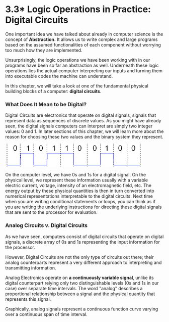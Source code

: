 # 3.3\* Logic Operations in Practice: Digital Circuits

One important idea we have talked about already in computer science is the concept of **Abstraction.** It allows us to write complex and large programs based on the assumed functionalities of each component without worrying too much how they are implemented. 

Unsurprisingly, the logic operations we have been working with in our programs have been so far an abstraction as well. Underneath these logic operations lies the actual computer interpreting our inputs and turning them into executable codes the machine can understand.

In this chapter, we will take a look at one of the fundamental physical building blocks of a computer: **digital circuits**. 

### What Does It Mean to be Digital? 

Digital Circuits are electronics that operate on digital signals, signals that represent data as sequences of discrete values. As you might have already seen, the digital signals computers can interpret are simply two integer values: 0 and 1. In later sections of this chapter, we will learn more about the reason for choosing these two values and the binary system they represent. 

![An Example of a Plotted Sequence of Digital Signals](../.gitbook/assets/binary-signal.jpg)

On the computer level, we have 0s and 1s for a digital signal. On the physical level, we represent these information usually with a variable electric current, voltage, intensity of an electromagnetic field, etc. The energy output by these physical quantities is then in turn converted into numerical representations interpretable to the digital circuits. Next time when you are writing conditional statements or loops, you can think as if you are writing the underlying instructions for directing these digital signals that are sent to the processor for evaluation. 

### Analog Circuits v. Digital Circuits

As we have seen, computers consist of digital circuits that operate on digital signals, a discrete array of 0s and 1s representing the input information for the processor. 

However, Digital Circuits are not the only type of circuits out there; their analog counterparts represent a very different approach to interpreting and transmitting information. 

Analog Electronics operate on **a continuously variable signal**, unlike its digital counterpart relying only two distinguishable levels \(0s and 1s in our case\) over separate time intervals. The word "analog" describes a proportional relationship between a signal and the physical quantity that represents this signal.

Graphically, analog signals represent a continuous function curve varying over a continuous span of time interval. 

 

